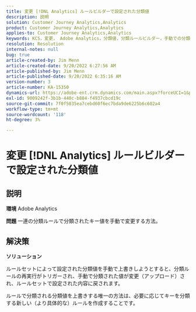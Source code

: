 ```yaml
---
title: 変更 [!DNL Analytics] ルールビルダーで設定された分類値
description: 説明
solution: Customer Journey Analytics,Analytics
product: Customer Journey Analytics,Analytics
applies-to: Customer Journey Analytics,Analytics
keywords: KCS，変更， Adobe Analytics，分類値，分類ルールビルダー，手動での分類ファイルのアップロード
resolution: Resolution
internal-notes: null
bug: true
article-created-by: Jim Menn
article-created-date: 9/20/2022 6:27:56 AM
article-published-by: Jim Menn
article-published-date: 9/20/2022 6:35:16 AM
version-number: 3
article-number: KA-15350
dynamics-url: https://adobe-ent.crm.dynamics.com/main.aspx?forceUCI=1&pagetype=entityrecord&etn=knowledgearticle&id=9752335a-ad38-ed11-9db1-0022480866ad
exl-id: 9009242f-3b1b-440c-b884-f4937cbcd19c
source-git-commit: 7f0f5035ea7cebd60f6ec7bda9de6225b6c602a4
workflow-type: tm+mt
source-wordcount: '118'
ht-degree: 3%

---
```


# 変更 [!DNL Analytics] ルールビルダーで設定された分類値

## 説明


<b>環境</b>
Adobe Analytics

<b>問題</b>
一連の分類ルールで分類されたキー値を手動で変更する方法。


## 解決策


<b>ソリューション</b>

ルールセットによって設定された分類値を手動で上書きしようとすると、分類ルールの再実行がトリガーされ、手動で分類された値が変更（アップロード）され、ルールセットで設定された内容に戻されます。

ルールで分類される分類値を上書きする唯一の方法は、必要に応じてキーを分類する新しい（より具体的な）ルールを作成することです。
